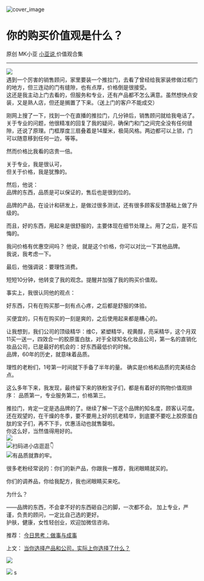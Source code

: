 ![cover_image](https://mmbiz.qpic.cn/mmbiz_jpg/A8SKDch4cJHal4D1Wxe1Dia3Nia6sft5AAKsqtRva0Cm2xmOdMYnI6icg3vF1aCoKY7ajJiacpIXum8iciamG1xAg8nQ/0?wx_fmt=jpeg)

#  你的购买价值观是什么？

原创  MK小亚  [ 小亚说 ](https://mp.weixin.qq.com/mp/appmsgalbum?__biz=MzUxNDAwNTk0MQ==&action=getalbum&album_id=2659127669585952771#wechat_redirect) 价值观合集

__ _ _ _ _

![](https://mmbiz.qpic.cn/mmbiz_jpg/A8SKDch4cJHal4D1Wxe1Dia3Nia6sft5AA9CMc0dL2VNaFfJPWDeeQQsavic653wIMNP56jRL9Uics39CbK1VmL3Jw/640?wx_fmt=jpeg)
​  
遇到一个厉害的销售顾问，家里要装一个推拉门，去看了曾经给我家装修做过柜门的地方，但三连动的门有缝隙，也有点厚，价格倒是很接受。  
这还是我主动上门去看的，但服务和专业，还有产品都不怎么满意。虽然想快点安装，又是熟人店，但还是搁置了下来。（送上门的客户不能成交）  
  
刚网上搜了一下，找到一个在直播的推拉门，几分钟后，销售顾问就给我电话了。  
关于专业的问题，他很精准的回复了我的疑问，确保门和门之间完全没有任何缝隙，还说了原理。门框厚度三扇叠着是14厘米，极简风格。两边都可以上锁，门可以随意移到任何一边，等等。  
  
然而价格比我看的店贵一倍。  
  
关于专业，我是很认可，  
但关于价格，我是犹豫的。  
  
然后，他说：  
品牌的东西，品质是可以保证的，售后也是很到位的。  
  
品牌的产品，在设计和研发上，是做过很多测试，还有很多顾客反馈基础上做了升级的。  
  
而且，好的东西，用起来是很舒服的，主要体现在细节处理上。用了之后，是不后悔的。  
  
我问价格有优惠空间吗？  他说，就是这个价格，你可以对比一下其他品牌。  
我说，我考虑一下。  
  
最后，他强调说：要理性消费。  
  
短短10分钟，他转变了我的观念。提醒并加强了我的购买价值观。  
  
事实上，我很认同他的观点：  
  
好东西，只有在购买那一刻有点心疼，之后都是舒服的体验。  
  
买便宜的，只有在购买的一刻是爽的，之后使用起来都是糟心的。  
  
让我想到，我们公司的顶级精华：维C，紧塑精华，视黄醇，亮采精华，这个月双11买一送一，四效合一的胶原蛋白肽，对于全球知名化妆品公司，第一名的直销化妆品公司，已是最好的机会的：好东西最低价的时候。  
品牌，60年的历史，就意味着品质。  
  
理性的老粉们，1号第一时间就下手备了半年的量。  确实是价格和品质的完美结合点。  
  
这么多年下来，我发现，最终留下来的铁粉宝子们，都是有着好的购物价值观排序：  品质第一，专业服务第二，价格第三。  
  
推拉门，肯定一定是选品牌的了。继续了解一下这个品牌的知名度，顾客认可度。  
还在观望的，在干燥的冬季，要不要用上好的抗老精华，到底要不要吃上胶原蛋白肽的宝子们，再不下手，优惠活动也就售罄啦。  
你这么好，当然值得用好的。  
![](https://mmbiz.qpic.cn/mmbiz_jpg/A8SKDch4cJHal4D1Wxe1Dia3Nia6sft5AAYGf1pqJeFCIbicaPBr649hMib1FKTgAkHwsHaZeCbhLgj2xEXsUnoufg/640?wx_fmt=jpeg)
​  
![](https://mmbiz.qpic.cn/mmbiz_jpg/A8SKDch4cJHal4D1Wxe1Dia3Nia6sft5AAhyg509DNX1sBibEEeQudryMAAzZCnJu4uCBYXGLAr3LKyxKhkWfxVvQ/640?wx_fmt=jpeg)
​  扫码进小店逛逛👇  
![](https://mmbiz.qpic.cn/mmbiz_jpg/A8SKDch4cJHal4D1Wxe1Dia3Nia6sft5AAiac06N5mVRZy13JlbfERsgdicaeZO6jt1P7DcXJTg4AnSnwmlaMiaczDg/640?wx_fmt=jpeg)
​  有品质就靠的牢。  
  
很多老粉经常说的：你们的新产品，你跟我一推荐，我闭眼睛就买的。  
  
你们的调养品，你给我配方，我也闭眼睛买来吃。  
  
为什么？  
  
——品牌的东西，不会拿不好的东西砸自己的脚，一次都不会。  加上专业，严谨，负责的顾问，一定比自己选的更好。  
护肤，健康，女性轻创业，欢迎加微信咨询。  
  

推荐： [ 今日思考：做事与成事
](https://mp.weixin.qq.com/s?__biz=MzUxNDAwNTk0MQ==&mid=2247484838&idx=1&sn=4e629883e76f6dd9bc00d1777fe41c78&scene=21#wechat_redirect)  

上文： [ 当你选择产品和公司，实际上你选择了什么？
](https://mp.weixin.qq.com/s?__biz=MzUxNDAwNTk0MQ==&mid=2247484991&idx=1&sn=85b2a656ad85db2cfeba7d41cbd1378f&scene=21#wechat_redirect)

![](https://mmbiz.qpic.cn/mmbiz_gif/b96CibCt70iaZ7Bia3Wm91cEuWhERXfCYjTia9tf7aMjVBNRETSa2NpGjCV6tyNvgCLos8LBgwEgxcwaIw8zdOsG7A/640?wx_fmt=gif)

![](https://mmbiz.qpic.cn/mmbiz_jpg/A8SKDch4cJEicCnqTxiatgGquhIicZ1wJ1Dth5YOOzoYV7U4N3HmiaO0vVAzjOpBVdtF0gnL632Fc7HqiaDmgveQDEw/640?wx_fmt=jpeg)
s